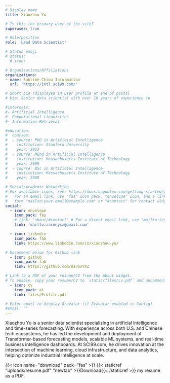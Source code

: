 ```yaml
---
# Display name
title: Xiaozhou Yu

# Is this the primary user of the site?
superuser: true

# Role/position
role: 'Lead Data Scientist'

# Status emoji
# status:
  # icon: 

# Organizations/Affiliations
organizations:
- name: Sublime China Information 
  url: "https://intl.sci99.com/"

# Short bio (displayed in user profile at end of posts)
# bio: Senior data scientist with over 10 years of experience in 

#interests:
#- Artificial Intelligence
#- Computational Linguistics
#- Information Retrieval

#education:
#  courses:
#  - course: PhD in Artificial Intelligence
#    institution: Stanford University
#    year: 2012
#  - course: MEng in Artificial Intelligence
#    institution: Massachusetts Institute of Technology
#    year: 2009
#  - course: BSc in Artificial Intelligence
#    institution: Massachusetts Institute of Technology
#    year: 2008

# Social/Academic Networking
# For available icons, see: https://docs.hugoblox.com/getting-started/page-builder/#icons
#   For an email link, use "fas" icon pack, "envelope" icon, and a link in the
#   form "mailto:your-email@example.com" or "#contact" for contact widget.
social:
  - icon: envelope
    icon_pack: fas
    # link: 'about/#contact' # For a direct email link, use "mailto:test@example.org".
    link: 'mailto:aaronyxz@gmail.com'

  - icon: linkedin
    icon_pack: fab
    link: https://www.linkedin.com/in/xiaozhou-yu/

# Uncomment below for Github link
  - icon: github
    icon_pack: fab
    link: https://github.com/AaronYXZ

# Link to a PDF of your resume/CV from the About widget.
# To enable, copy your resume/CV to `static/files/cv.pdf` and uncomment the lines below.
  - icon: cv
    icon_pack: ai
    link: files/Profile.pdf

# Enter email to display Gravatar (if Gravatar enabled in Config)
#email: ""
---
```


Xiaozhou Yu is a senior data scientist specializing in artificial intelligence and time-series forecasting. With experience across both U.S. and Chinese tech ecosystems, he has led the development and deployment of Transformer-based forecasting models, scalable ML systems, and real-time business intelligence dashboards. At SCI99.com, he drives innovation at the intersection of machine learning, cloud infrastructure, and data analytics, helping optimize industrial intelligence at scale.


{{< icon name="download" pack="fas" >}} {{< staticref "uploads/resume.pdf" "newtab" >}}Download{{< /staticref >}} my resumé as a PDF.
